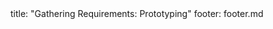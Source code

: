 <frontmatter>
title: "Gathering Requirements: Prototyping"
footer: footer.md
</frontmatter>

<include src="navbar.md" boilerplate />

<include src="unit-inPage-asFlat.md" boilerplate />